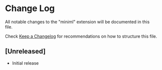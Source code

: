 # Change Log

All notable changes to the "miniml" extension will be documented in this file.

Check [Keep a Changelog](http://keepachangelog.com/) for recommendations on how to structure this file.

## [Unreleased]

- Initial release
